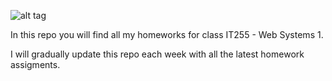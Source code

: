 ![alt tag](http://i.imgur.com/SJDSh1Q.png)


In this repo you will find all my homeworks for class IT255 - Web Systems 1.

I will gradually update this repo each week with all the latest homework assigments.